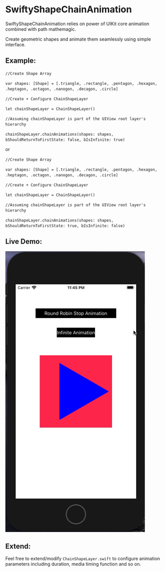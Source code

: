 # SwiftyShapeChainAnimation

SwiftyShapeChainAnimation relies on power of UIKit core animation combined with path mathemagic.

Create geometric shapes and animate them seamlessly using simple interface.

## Example:

`//Create Shape Array`

`var shapes: [Shape] = [.triangle, .rectangle, .pentagon, .hexagon, .heptagon, .octagon, .nanogon, .decagon, .circle]`

`//Create + Configure ChainShapeLayer`

`let chainShapeLayer = ChainShapeLayer()`

`//Assuming chainShapeLayer is part of the UIView root layer's hierarchy`

`chainShapeLayer.chainAnimations(shapes: shapes, bShouldReturnToFirstState: false, bIsInfinite: true)`

or 

`//Create Shape Array`

`var shapes: [Shape] = [.triangle, .rectangle, .pentagon, .hexagon, .heptagon, .octagon, .nanogon, .decagon, .circle]`

`//Create + Configure ChainShapeLayer`

`let chainShapeLayer = ChainShapeLayer()`

`//Assuming chainShapeLayer is part of the UIView root layer's hierarchy`

`chainShapeLayer.chainAnimations(shapes: shapes, bShouldReturnToFirstState: true, bIsInfinite: false)`


## Live Demo:

![](demo.gif)


## Extend:

Feel free to extend/modify `ChainShapeLayer.swift` to configure animation parameters including duration, media timing function and so on.